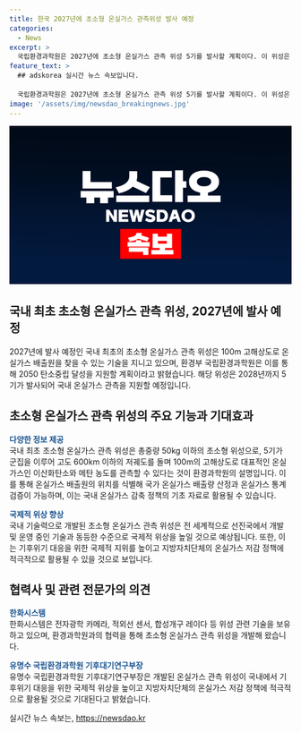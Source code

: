 ```yaml
---
title: 한국 2027년에 초소형 온실가스 관측위성 발사 예정
categories:
  - News
excerpt: >
  국립환경과학원은 2027년에 초소형 온실가스 관측 위성 5기를 발사할 계획이다. 이 위성은 100m 고해상도로 온실가스 배출원을 찾는 데 사용되며, 이산화탄소와 메탄 농도를 관측할 수 있다. 이를 통해 온실가스 배출원의 위치를 식별하고 국가 온실가스 배출량을 산정하고 통계를 검증할 수 있다. 이는 기후위기 대응을 위한 국제적 위상을 높이고 지방자치단체의 온실가스 저감 대책에 활용될 것으로 기대된다.
feature_text: >
  ## adskorea 실시간 뉴스 속보입니다.

  국립환경과학원은 2027년에 초소형 온실가스 관측 위성 5기를 발사할 계획이다. 이 위성은 100m 고해상도로 온실가스 배출원을 찾는 데 사용되며, 이산화탄소와 메탄 농도를 관측할 수 있다. 이를 통해 온실가스 배출원의 위치를 식별하고 국가 온실가스 배출량을 산정하고 통계를 검증할 수 있다. 이는 기후위기 대응을 위한 국제적 위상을 높이고 지방자치단체의 온실가스 저감 대책에 활용될 것으로 기대된다.
image: '/assets/img/newsdao_breakingnews.jpg'
---
```


<p><img src="/assets/img/newsdao_breakingnews.jpg" alt="adskorea 속보" /></p>

<h2 data-ke-size="size26">국내 최초 초소형 온실가스 관측 위성, 2027년에 발사 예정</h2>

<p data-ke-size="size16">2027년에 발사 예정인 국내 최초의 초소형 온실가스 관측 위성은 100m 고해상도로 온실가스 배출원을 찾을 수 있는 기술을 지니고 있으며, 환경부 국립환경과학원은 이를 통해 2050 탄소중립 달성을 지원할 계획이라고 밝혔습니다. 해당 위성은 2028년까지 5기가 발사되어 국내 온실가스 관측을 지원할 예정입니다.</p>

<h2 data-ke-size="size26">초소형 온실가스 관측 위성의 주요 기능과 기대효과</h2>

<p data-ke-size="size16"><b><span style="color: #1a5490;">다양한 정보 제공</span></b><br>
국내 최초 초소형 온실가스 관측 위성은 총중량 50kg 이하의 초소형 위성으로, 5기가 군집을 이루어 고도 600km 이하의 저궤도를 돌며 100m의 고해상도로 대표적인 온실가스인 이산화탄소와 메탄 농도를 관측할 수 있다는 것이 환경과학원의 설명입니다. 이를 통해 온실가스 배출원의 위치를 식별해 국가 온실가스 배출량 산정과 온실가스 통계 검증이 가능하며, 이는 국내 온실가스 감축 정책의 기초 자료로 활용될 수 있습니다.</p>

<p data-ke-size="size16"><b><span style="color: #1a5490;">국제적 위상 향상</span></b><br>
국내 기술력으로 개발된 초소형 온실가스 관측 위성은 전 세계적으로 선진국에서 개발 및 운영 중인 기술과 동등한 수준으로 국제적 위상을 높일 것으로 예상됩니다. 또한, 이는 기후위기 대응을 위한 국제적 지위를 높이고 지방자치단체의 온실가스 저감 정책에 적극적으로 활용될 수 있을 것으로 보입니다.</p>

<h2 data-ke-size="size26">협력사 및 관련 전문가의 의견</h2>

<p data-ke-size="size16"><b><span style="color: #1a5490;">한화시스템</span></b><br>
한화시스템은 전자광학 카메라, 적외선 센서, 합성개구 레이다 등 위성 관련 기술을 보유하고 있으며, 환경과학원과의 협력을 통해 초소형 온실가스 관측 위성을 개발해 왔습니다.</p>

<p data-ke-size="size16"><b><span style="color: #1a5490;">유명수 국립환경과학원 기후대기연구부장</span></b><br>
유명수 국립환경과학원 기후대기연구부장은 개발된 온실가스 관측 위성이 국내에서 기후위기 대응을 위한 국제적 위상을 높이고 지방자치단체의 온실가스 저감 정책에 적극적으로 활용될 것으로 기대된다고 밝혔습니다.</p>
실시간 뉴스 속보는, <a href="https://newsdao.kr" rel="dofollow">https://newsdao.kr</a>


